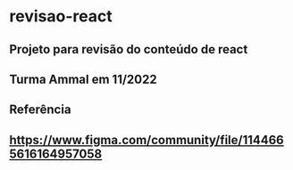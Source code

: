 # revisao-react

## Projeto para revisão do conteúdo de react
## Turma Ammal em 11/2022

## Referência
## https://www.figma.com/community/file/1144665616164957058
